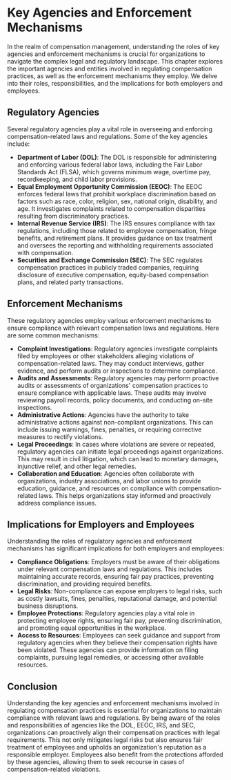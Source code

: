 Key Agencies and Enforcement Mechanisms
==================================================

In the realm of compensation management, understanding the roles of key agencies and enforcement mechanisms is crucial for organizations to navigate the complex legal and regulatory landscape. This chapter explores the important agencies and entities involved in regulating compensation practices, as well as the enforcement mechanisms they employ. We delve into their roles, responsibilities, and the implications for both employers and employees.

Regulatory Agencies
-------------------

Several regulatory agencies play a vital role in overseeing and enforcing compensation-related laws and regulations. Some of the key agencies include:

* **Department of Labor (DOL)**: The DOL is responsible for administering and enforcing various federal labor laws, including the Fair Labor Standards Act (FLSA), which governs minimum wage, overtime pay, recordkeeping, and child labor provisions.
* **Equal Employment Opportunity Commission (EEOC)**: The EEOC enforces federal laws that prohibit workplace discrimination based on factors such as race, color, religion, sex, national origin, disability, and age. It investigates complaints related to compensation disparities resulting from discriminatory practices.
* **Internal Revenue Service (IRS)**: The IRS ensures compliance with tax regulations, including those related to employee compensation, fringe benefits, and retirement plans. It provides guidance on tax treatment and oversees the reporting and withholding requirements associated with compensation.
* **Securities and Exchange Commission (SEC)**: The SEC regulates compensation practices in publicly traded companies, requiring disclosure of executive compensation, equity-based compensation plans, and related party transactions.

Enforcement Mechanisms
----------------------

These regulatory agencies employ various enforcement mechanisms to ensure compliance with relevant compensation laws and regulations. Here are some common mechanisms:

* **Complaint Investigations**: Regulatory agencies investigate complaints filed by employees or other stakeholders alleging violations of compensation-related laws. They may conduct interviews, gather evidence, and perform audits or inspections to determine compliance.
* **Audits and Assessments**: Regulatory agencies may perform proactive audits or assessments of organizations' compensation practices to ensure compliance with applicable laws. These audits may involve reviewing payroll records, policy documents, and conducting on-site inspections.
* **Administrative Actions**: Agencies have the authority to take administrative actions against non-compliant organizations. This can include issuing warnings, fines, penalties, or requiring corrective measures to rectify violations.
* **Legal Proceedings**: In cases where violations are severe or repeated, regulatory agencies can initiate legal proceedings against organizations. This may result in civil litigation, which can lead to monetary damages, injunctive relief, and other legal remedies.
* **Collaboration and Education**: Agencies often collaborate with organizations, industry associations, and labor unions to provide education, guidance, and resources on compliance with compensation-related laws. This helps organizations stay informed and proactively address compliance issues.

Implications for Employers and Employees
----------------------------------------

Understanding the roles of regulatory agencies and enforcement mechanisms has significant implications for both employers and employees:

* **Compliance Obligations**: Employers must be aware of their obligations under relevant compensation laws and regulations. This includes maintaining accurate records, ensuring fair pay practices, preventing discrimination, and providing required benefits.
* **Legal Risks**: Non-compliance can expose employers to legal risks, such as costly lawsuits, fines, penalties, reputational damage, and potential business disruptions.
* **Employee Protections**: Regulatory agencies play a vital role in protecting employee rights, ensuring fair pay, preventing discrimination, and promoting equal opportunities in the workplace.
* **Access to Resources**: Employees can seek guidance and support from regulatory agencies when they believe their compensation rights have been violated. These agencies can provide information on filing complaints, pursuing legal remedies, or accessing other available resources.

Conclusion
----------

Understanding the key agencies and enforcement mechanisms involved in regulating compensation practices is essential for organizations to maintain compliance with relevant laws and regulations. By being aware of the roles and responsibilities of agencies like the DOL, EEOC, IRS, and SEC, organizations can proactively align their compensation practices with legal requirements. This not only mitigates legal risks but also ensures fair treatment of employees and upholds an organization's reputation as a responsible employer. Employees also benefit from the protections afforded by these agencies, allowing them to seek recourse in cases of compensation-related violations.
